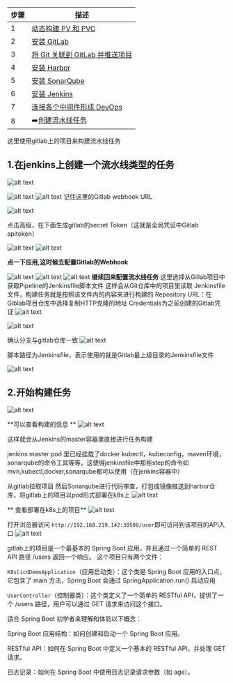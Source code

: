 | 步骤 | 描述                                   |
|------|----------------------------------------|
| 1    | [动态构建 PV 和 PVC](Zorinman/Devops-CICD/1.创建动态构建PV，PVC/动态构建Pv,pvc.md)                     |
| 2    | [安装 GitLab](Zorinman/Devops-CICD/2.gitlab安装/gitlab安装.md)                            |
| 3    | [将 Git 关联到 GitLab 并推送项目](Zorinman/Devops-CICD/3.使用git推送项目到gitlab/使用git推送项目到gitlab.md)        |
| 4    | [安装 Harbor](Zorinman/Devops-CICD/4.Harbor安装/Harbor安装.md)                           |
| 5    | [安装 SonarQube](Zorinman/Devops-CICD/5.Sonarqube安装/Sonarqube安装.md)                         |
| 6    | [安装 Jenkins](Zorinman/Devops-CICD/6.jenlinks安装/jenlinks安装.md)                           |
| 7    | [连接各个中间件形成 DevOps](Zorinman/Devops-CICD/7.连接各个中间件形成devops/连接中间件形成Devops.md)         |
| 8    |➡️[创建流水线任务](Zorinman/Devops-CICD/8.创建pipe流水线/创建流水线任务.md)                       |



这里使用gitlab上的项目来构建流水线任务
## 1.在jenkins上创建一个流水线类型的任务
![alt text](图片/image.png)

![alt text](图片/image-1.png)
![alt text](图片/image-2.png)
记住这里的Gitlab webhook URL

![alt text](图片/image-3.png)

点击高级，在下面生成gitlab的secret Token（这就是全局凭证中Gitlab apitoken）

![alt text](图片/image-4.png)
![alt text](图片/image-5.png)

**点一下应用,这时候去配置Gitlab的Webhook**

![alt text](图片/image-17.png)
![alt text](图片/image-18.png)
![alt text](图片/image-7.png)
**继续回来配置流水线任务**
这里选择从Gillab项目中获取Pipeline的Jenkinsfile脚本文件
这样会从Git仓库中的项目里读取 Jenkinsfile文件，构建任务就是按照该文件内的内容来进行构建的
Repository URL：在Giblab项目仓库中选择复制HTTP克隆的地址
Credentials为之前创建的Gitlab凭证
![alt text](图片/image-8.png)

![alt text](图片/image-6.png)

确认分支与gitlab仓库一致
![alt text](图片/image-9.png)

脚本路径为Jenkinsfile，表示使用的就是Gitlab最上级目录的Jenkinsfile文件

![alt text](图片/image-10.png)

## 2.开始构建任务
![alt text](图片/image-11.png)

**可以查看构建的信息 **
![alt text](图片/image-12.png)

这样就会从Jenkins的master容器里直接进行任务构建

jenkins master pod 里已经挂载了docker kubectl，kubeconfig，maven环境，sonarqube的命令工具等等，这使得jenkinsfile中那些step的命令如mvn,kubectl,docker,sonarqube都可以使用（在jenkins容器中）

从gitlab拉取项目 然后Sonarqube进行代码审查，打包成镜像推送到harbor仓库，将gitlab上的项目以pod形式部署在k8s上
![alt text](图片/image-13.png)

** 查看部署在k8s上的项目**
![alt text](图片/image-14.png)

打开浏览器访问 `http://192.168.219.142:30508/user`即可访问到该项目的API入口
![alt text](图片/image-15.png)


gitlab上的项目是一个最基本的 Spring Boot 应用，并且通过一个简单的 REST API 路径 /users 返回一个响应。
这个项目只有两个文件：

`K8sCicdDemoApplication`（应用启动类）：这个类是 Spring Boot 应用的入口点，它包含了 main 方法，Spring Boot 会通过 SpringApplication.run() 启动应用

`UserController`（控制器类）：这个类定义了一个简单的 RESTful API，提供了一个 /users 路径，用户可以通过 GET 请求来访问这个接口。

适合 Spring Boot 初学者来理解和体验以下概念：

Spring Boot 应用结构：如何创建和启动一个 Spring Boot 应用。

RESTful API：如何在 Spring Boot 中定义一个基本的 RESTful API，并处理 GET 请求。

日志记录：如何在 Spring Boot 中使用日志记录请求参数（如 age）。
